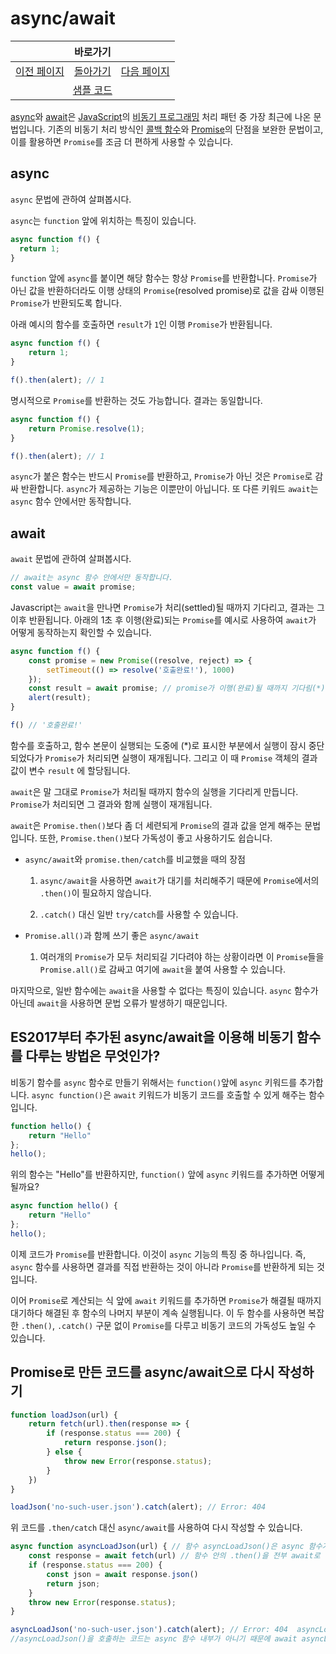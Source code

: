 # async/await

<table>
    <thead>
        <tr>
            <th colspan="3" style="text-align: center;">바로가기</th>
        </tr>
    </thead>
    <tbody>
        <tr>
            <td>
                <a href="/../javascript/docs/0805.html">이전 페이지</a>
            </td>
            <td>
                <a href="/../javascript/">돌아가기</a>
            </td>
            <td>
                <a href="/../javascript/docs/0807.html">다음 페이지</a>
            </td>
        </tr>
        <tr>
            <td colspan="3" style="text-align: center;">
                <a href="/../javascript/0806/">샘플 코드</a>
            </td>
        </tr>
    </tbody>
</table>

[async](https://developer.mozilla.org/ko/docs/Web/JavaScript/Reference/Statements/async_function)와 [await](https://developer.mozilla.org/ko/docs/Web/JavaScript/Reference/Operators/await)은 [JavaScript](/javascript/docs/glossary.html#javascript)의 [비동기 프로그래밍](/javascript/docs/glossary.html#비동기-프로그래밍) 처리 패턴 중 가장 최근에 나온 문법입니다. 기존의 비동기 처리 방식인 [콜백 함수](/javascript/docs/glossary.html#콜백-함수)와 [Promise](/javascript/docs/glossary.html#promise)의 단점을 보완한 문법이고, 이를 활용하면 `Promise`를 조금 더 편하게 사용할 수 있습니다.

## async

`async` 문법에 관하여 살펴봅시다.

`async`는 `function` 앞에 위치하는 특징이 있습니다.

```javascript
async function f() {
  return 1;
}
```

`function` 앞에 `async`를 붙이면 해당 함수는 항상 `Promise`를 반환합니다. `Promise`가 아닌 값을 반환하더라도 이행 상태의 `Promise`(resolved promise)로 값을 감싸 이행된 `Promise`가 반환되도록 합니다.

아래 예시의 함수를 호출하면 `result`가 `1`인 이행 `Promise`가 반환됩니다.

```javascript
async function f() {
    return 1;
}

f().then(alert); // 1
```

명시적으로 `Promise`를 반환하는 것도 가능합니다. 결과는 동일합니다.

```javascript
async function f() {
    return Promise.resolve(1);
}

f().then(alert); // 1
```

`async`가 붙은 함수는 반드시 `Promise`를 반환하고, `Promise`가 아닌 것은 `Promise`로 감싸 반환합니다. `async`가 제공하는 기능은 이뿐만이 아닙니다. 또 다른 키워드 `await`는 `async` 함수 안에서만 동작합니다.

## await

`await` 문법에 관하여 살펴봅시다.

```javascript
// await는 async 함수 안에서만 동작합니다.
const value = await promise;
```

Javascript는 `await`을 만나면 `Promise`가 처리(settled)될 때까지 기다리고, 결과는 그 이후 반환됩니다. 아래의 1초 후 이행(완료)되는 `Promise`를 예시로 사용하여 `await`가 어떻게 동작하는지 확인할 수 있습니다.

```javascript
async function f() {
    const promise = new Promise((resolve, reject) => {
        setTimeout(() => resolve('호출완료!'), 1000)
    });
    const result = await promise; // promise가 이행(완료)될 때까지 기다림(*)
    alert(result);
}

f() // '호출완료!'
```

함수를 호출하고, 함수 본문이 실행되는 도중에 (*)로 표시한 부분에서 실행이 잠시 중단되었다가 `Promise`가 처리되면 실행이 재개됩니다. 그리고 이 때 `Promise` 객체의 결과 값이 변수 `result` 에 할당됩니다.

`await`은 말 그대로 `Promise`가 처리될 때까지 함수의 실행을 기다리게 만듭니다. `Promise`가 처리되면 그 결과와 함께 실행이 재개됩니다.

`await`은 `Promise.then()`보다 좀 더 세련되게 `Promise`의 결과 값을 얻게 해주는 문법입니다. 또한, `Promise.then()`보다 가독성이 좋고 사용하기도 쉽습니다. 

* `async/await`와 `promise.then/catch`를 비교했을 때의 장점

    1. `async/await`을 사용하면 `await`가 대기를 처리해주기 때문에 `Promise`에서의 `.then()`이 필요하지 않습니다.

    2. `.catch()` 대신 일반 `try/catch`를 사용할 수 있습니다.

* `Promise.all()`과 함께 쓰기 좋은 `async/await` 

    1. 여러개의 `Promise`가 모두 처리되길 기다려야 하는 상황이라면 이 `Promise`들을 `Promise.all()`로 감싸고 여기에 `await`을 붙여 사용할 수 있습니다.

마지막으로, 일반 함수에는 `await`을 사용할 수 없다는 특징이 있습니다. `async` 함수가 아닌데 `await`을 사용하면 문법 오류가 발생하기 때문입니다.

## ES2017부터 추가된 async/await을 이용해 비동기 함수를 다루는 방법은 무엇인가?

비동기 함수를 `async` 함수로 만들기 위해서는 `function()`앞에 `async` 키워드를 추가합니다. `async function()`은 `await` 키워드가 비동기 코드를 호출할 수 있게 해주는 함수입니다.

```javascript
function hello() {
    return "Hello"
};
hello();
```

위의 함수는 "Hello"를 반환하지만, `function()` 앞에 `async` 키워드를 추가하면 어떻게 될까요?

```javascript
async function hello() {
    return "Hello"
};
hello();
```

이제 코드가 `Promise`를 반환합니다. 이것이 `async` 기능의 특징 중 하나입니다. 즉, `async` 함수를 사용하면 결과를 직접 반환하는 것이 아니라 `Promise`를 반환하게 되는 것입니다.

이어 `Promise`로 계산되는 식 앞에 `await` 키워드를 추가하면 `Promise`가 해결될 때까지 대기하다 해결된 후 함수의 나머지 부분이 계속 실행됩니다. 이 두 함수를 사용하면 복잡한 `.then()`, `.catch()` 구문 없이 `Promise`를 다루고 비동기 코드의 가독성도 높일 수 있습니다.

## Promise로 만든 코드를 async/await으로 다시 작성하기

```javascript
function loadJson(url) {
    return fetch(url).then(response => {
        if (response.status === 200) {
            return response.json();
        } else {
            throw new Error(response.status);
        }
    })
}

loadJson('no-such-user.json').catch(alert); // Error: 404
```

위 코드를 `.then/catch` 대신 `async/await`를 사용하여 다시 작성할 수 있습니다.

```javascript
async function asyncLoadJson(url) { // 함수 asyncLoadJson()은 async 함수가 된다.
    const response = await fetch(url) // 함수 안의 .then()을 전부 await로 바꾼다.
    if (response.status === 200) {
        const json = await response.json()
        return json;
    }
    throw new Error(response.status);
}

asyncLoadJson('no-such-user.json').catch(alert); // Error: 404  asyncLoadJson()에서 던져진 에러는 .catch()에서 처리된다.
//asyncLoadJson()을 호출하는 코드는 async 함수 내부가 아니기 때문에 await asyncLoadJson(…)을 사용할 수 없다.
```